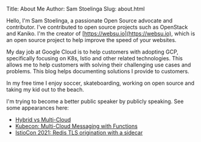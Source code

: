 Title: About Me
Author: Sam Stoelinga
Slug: about.html

Hello, I'm Sam Stoelinga, a passionate Open Source advocate and contributor.
I've contributed to open source projects such as OpenStack and Kaniko.
I'm the creator of [https://websu.io](https://websu.io), which is an open source
project to help improve the speed of your websites. 

My day job at Google Cloud is to help customers with adopting GCP, specifically focusing
on K8s, Istio and other related technologies. This allows me to help customers with solving
their challenging use cases and problems. This blog helps documenting solutions I provide
to customers.

In my free time I enjoy soccer, skateboarding, working on open source and taking
my kid out to the beach.

I'm trying to become a better public speaker by publicly speaking. See some appearances here:

* [Hybrid vs Multi-Cloud](https://youtu.be/F5JIJX6Ra8A)
* [Kubecon: Multi-Cloud Messaging with Functions](https://youtu.be/GY0cHfDhpF4)
* [IstioCon 2021: Redis TLS origination with a sidecar](https://www.youtube.com/watch?v=N9rZ6Suk7so)



